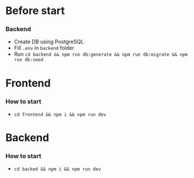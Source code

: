 # Before start

### Backend

- Create DB using PostgreSQL
- Fill `.env` in `backend` folder
- Run `cd backend && npm run db:generate && npm run db:migrate && npm run db:seed`

# Frontend

### How to start

- `cd frontend && npm i && npm run dev`


# Backend

### How to start

- `cd backed && npm i && npm run dev`